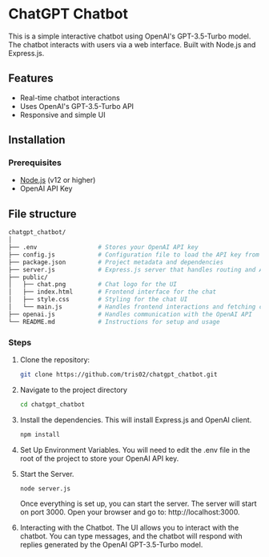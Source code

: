 # ChatGPT Chatbot

This is a simple interactive chatbot using OpenAI's GPT-3.5-Turbo model. The chatbot interacts with users via a web interface. Built with Node.js and Express.js.

## Features
- Real-time chatbot interactions
- Uses OpenAI's GPT-3.5-Turbo API
- Responsive and simple UI

## Installation

### Prerequisites
- [Node.js](https://nodejs.org/) (v12 or higher)
- OpenAI API Key

## File structure

```bash
chatgpt_chatbot/
│
├── .env                 # Stores your OpenAI API key
├── config.js            # Configuration file to load the API key from the .env file
├── package.json         # Project metadata and dependencies
├── server.js            # Express.js server that handles routing and API calls
├── public/
│   ├── chat.png         # Chat logo for the UI
│   ├── index.html       # Frontend interface for the chat
│   ├── style.css        # Styling for the chat UI
│   └── main.js          # Handles frontend interactions and fetching chatbot responses
├── openai.js            # Handles communication with the OpenAI API
└── README.md            # Instructions for setup and usage 
```

### Steps
1. Clone the repository:

   ```bash
   git clone https://github.com/tris02/chatgpt_chatbot.git
   ```
   
2. Navigate to the project directory 

   ```bash
   cd chatgpt_chatbot
   ```
   
4. Install the dependencies.
   This will install Express.js and OpenAI client. 

   ```bash
   npm install
   ```

6. Set Up Environment Variables.
   You will need to edit the .env file in the root of the project to store your OpenAI API key.

8. Start the Server.

   ```bash
   node server.js
   ```
   Once everything is set up, you can start the server.
   The server will start on port 3000. Open your browser and go to: http://localhost:3000.
   
9. Interacting with the Chatbot.
   The UI allows you to interact with the chatbot. You can type messages, and the chatbot will respond with replies generated by the OpenAI GPT-3.5-Turbo model.
